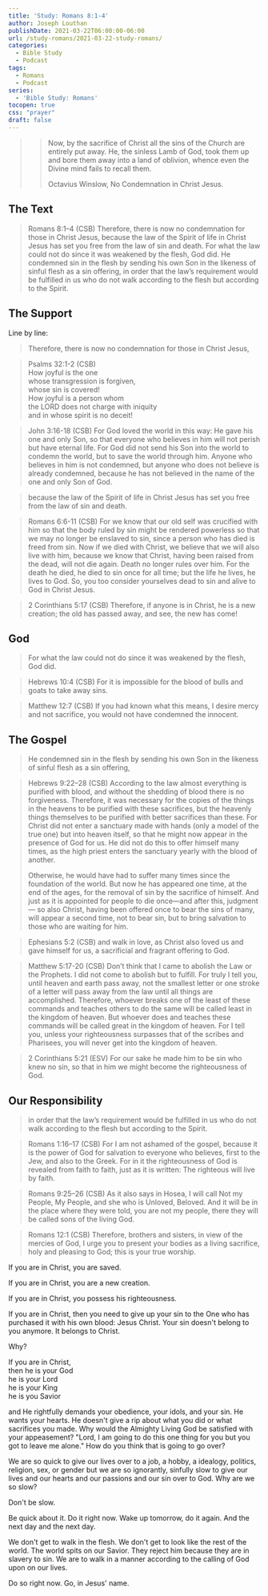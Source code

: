 ```yaml
---
title: 'Study: Romans 8:1-4'
author: Joseph Louthan
publishDate: 2021-03-22T06:00:00-06:00
url: /study-romans/2021-03-22-study-romans/
categories:
  - Bible Study
  - Podcast
tags:
  - Romans
  - Podcast
series:
  - 'Bible Study: Romans'
tocopen: true
css: "prayer"
draft: false
---
```

> > Now, by the sacrifice of Christ all the sins of the Church are entirely put away. He, the sinless Lamb of God, took them up and bore them away into a land of oblivion, whence even the Divine mind fails to recall them.
>>
>> Octavius Winslow, No Condemnation in Christ Jesus.

## The Text

> Romans 8:1–4 (CSB) Therefore, there is now no condemnation for those in Christ Jesus,  because the law of the Spirit of life in Christ Jesus has set you free from the law of sin and death.  For what the law could not do since it was weakened by the flesh, God did. He condemned sin in the flesh by sending his own Son in the likeness of sinful flesh as a sin offering,  in order that the law’s requirement would be fulfilled in us who do not walk according to the flesh but according to the Spirit.

## The Support

Line by line:

> Therefore, there is now no condemnation for those in Christ Jesus,

> Psalms 32:1-2 (CSB)  
> How joyful is the one  
> whose transgression is forgiven,  
> whose sin is covered!  
> How joyful is a person whom  
> the LORD does not charge with iniquity  
> and in whose spirit is no deceit!

> John 3:16-18 (CSB) For God loved the world in this way: He gave his one and only Son, so that everyone who believes in him will not perish but have eternal life. For God did not send his Son into the world to condemn the world, but to save the world through him. Anyone who believes in him is not condemned, but anyone who does not believe is already condemned, because he has not believed in the name of the one and only Son of God.

> because the law of the Spirit of life in Christ Jesus has set you free from the law of sin and death.

> Romans 6:6-11 (CSB) For we know that our old self was crucified with him so that the body ruled by sin might be rendered powerless so that we may no longer be enslaved to sin, since a person who has died is freed from sin. Now if we died with Christ, we believe that we will also live with him, because we know that Christ, having been raised from the dead, will not die again. Death no longer rules over him. For the death he died, he died to sin once for all time; but the life he lives, he lives to God. So, you too consider yourselves dead to sin and alive to God in Christ Jesus.

> 2 Corinthians 5:17 (CSB) Therefore, if anyone is in Christ, he is a new creation; the old has passed away, and see, the new has come!

## God

> For what the law could not do since it was weakened by the flesh, God did.

> Hebrews 10:4 (CSB) For it is impossible for the blood of bulls and goats to take away sins.

> Matthew 12:7 (CSB) If you had known what this means, I desire mercy and not sacrifice, you would not have condemned the innocent.

## The Gospel

> He condemned sin in the flesh by sending his own Son in the likeness of sinful flesh as a sin offering,

> Hebrews 9:22–28 (CSB) According to the law almost everything is purified with blood, and without the shedding of blood there is no forgiveness.  Therefore, it was necessary for the copies of the things in the heavens to be purified with these sacrifices, but the heavenly things themselves to be purified with better sacrifices than these.  For Christ did not enter a sanctuary made with hands (only a model of the true one) but into heaven itself, so that he might now appear in the presence of God for us.  He did not do this to offer himself many times, as the high priest enters the sanctuary yearly with the blood of another.  
>
> Otherwise, he would have had to suffer many times since the foundation of the world. But now he has appeared one time, at the end of the ages, for the removal of sin by the sacrifice of himself.  And just as it is appointed for people to die once—and after this, judgment— so also Christ, having been offered once to bear the sins of many, will appear a second time, not to bear sin, but to bring salvation to those who are waiting for him.

> Ephesians 5:2 (CSB) and walk in love, as Christ also loved us and gave himself for us, a sacrificial and fragrant offering to God.

> Matthew 5:17-20 (CSB) Don’t think that I came to abolish the Law or the Prophets. I did not come to abolish but to fulfill. For truly I tell you, until heaven and earth pass away, not the smallest letter or one stroke of a letter will pass away from the law until all things are accomplished. Therefore, whoever breaks one of the least of these commands and teaches others to do the same will be called least in the kingdom of heaven. But whoever does and teaches these commands will be called great in the kingdom of heaven. For I tell you, unless your righteousness surpasses that of the scribes and Pharisees, you will never get into the kingdom of heaven.

> 2 Corinthians 5:21 (ESV) For our sake he made him to be sin who knew no sin, so that in him we might become the righteousness of God.

## Our Responsibility

> in order that the law’s requirement would be fulfilled in us who do not walk according to the flesh but according to the Spirit.

> Romans 1:16–17 (CSB) For I am not ashamed of the gospel, because it is the power of God for salvation to everyone who believes, first to the Jew, and also to the Greek.  For in it the righteousness of God is revealed from faith to faith, just as it is written: The righteous will live by faith.

> Romans 9:25–26 (CSB) As it also says in Hosea, I will call Not my People, My People, and she who is Unloved, Beloved.  And it will be in the place where they were told, you are not my people, there they will be called sons of the living God.

> Romans 12:1 (CSB) Therefore, brothers and sisters, in view of the mercies of God, I urge you to present your bodies as a living sacrifice, holy and pleasing to God; this is your true worship.

If you are in Christ, you are saved.

If you are in Christ, you are a new creation.

If you are in Christ, you possess his righteousness.

If you are in Christ, then you need to give up your sin to the One who has purchased it with his own blood: Jesus Christ. Your sin doesn't belong to you anymore. It belongs to Christ.

Why?

If you are in Christ,  
then he is your God  
he is your Lord  
he is your King  
he is you Savior

and He rightfully demands your obedience, your idols, and your sin. He wants your hearts. He doesn't give a rip about what you did or what sacrifices you made. Why would the Almighty Living God be satisfied with your appeasement? "Lord, I am going to do this one thing for you but you got to leave me alone." How do you think that is going to go over?

We are so quick to give our lives over to a job, a hobby, a idealogy, politics, religion, sex, or gender but we are so ignorantly, sinfully slow to give our lives and our hearts and our passions and our sin over to God. Why are we so slow?

Don't be slow.

Be quick about it. Do it right now. Wake up tomorrow, do it again. And the next day and the next day.

We don't get to walk in the flesh. We don't get to look like the rest of the world. The world spits on our Savior. They reject him because they are in slavery to sin.  We are to walk in a manner according to the calling of God upon on our lives.

Do so right now. Go, in Jesus' name.